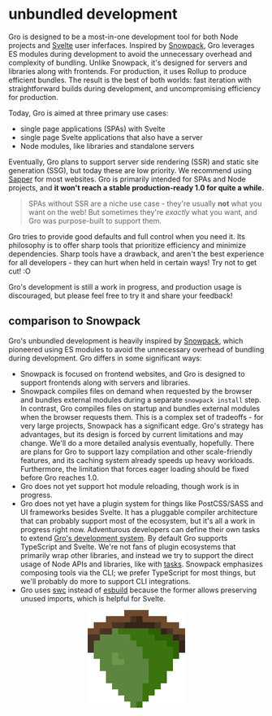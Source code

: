 # unbundled development

Gro is designed to be a most-in-one development tool for both Node projects and
[Svelte](https://github.com/sveltejs/svelte) user inferfaces.
Inspired by [Snowpack](https://github.com/pikapkg/snowpack),
Gro leverages ES modules during development
to avoid the unnecessary overhead and complexity of bundling.
Unlike Snowpack, it's designed for servers and libraries along with frontends.
For production, it uses Rollup to produce efficient bundles.
The result is the best of both worlds:
fast iteration with straightforward builds during development,
and uncompromising efficiency for production.

Today, Gro is aimed at three primary use cases:

- single page applications (SPAs) with Svelte
- single page Svelte applications that also have a server
- Node modules, like libraries and standalone servers

Eventually, Gro plans to support
server side rendering (SSR) and static site generation (SSG),
but today these are low priority.
We recommend using [Sapper](https://github.com/sveltejs/sapper) for most websites.
Gro is primarily intended for SPAs and Node projects,
and **it won't reach a stable production-ready 1.0 for quite a while.**

> SPAs without SSR are a niche use case - they're usually **not** what you want on the web!
> But sometimes they're _exactly_ what you want, and Gro was purpose-built to support them.

Gro tries to provide good defaults and full control when you need it.
Its philosophy is to offer sharp tools
that prioritize efficiency and minimize dependencies.
Sharp tools have a drawback, and aren't the best experience for all developers -
they can hurt when held in certain ways! Try not to get cut! :O

Gro's development is still a work in progress, and production usage is discouraged,
but please feel free to try it and share your feedback!

## comparison to Snowpack

Gro's unbundled development is heavily inspired by [Snowpack](https://github.com/pikapkg/snowpack),
which pioneered using ES modules to avoid the unnecessary overhead of bundling during development.
Gro differs in some significant ways:

- Snowpack is focused on frontend websites,
  and Gro is designed to support frontends along with servers and libraries.
- Snowpack compiles files on demand when requested by the browser
  and bundles external modules during a separate `snowpack install` step.
  In contrast, Gro compiles files on startup
  and bundles external modules when the browser requests them.
  This is a complex set of tradeoffs - for very large projects, Snowpack has a significant edge.
  Gro's strategy has advantages, but its design is forced by current limitations and may change.
  We'll do a more detailed analysis eventually, hopefully.
  There are plans for Gro to support lazy compilation and other scale-friendly features,
  and its caching system already speeds up heavy workloads.
  Furthermore, the limitation that forces eager loading should be fixed before Gro reaches 1.0.
- Gro does not yet support hot module reloading, though work is in progress.
- Gro does not yet have a plugin system
  for things like PostCSS/SASS and UI frameworks besides Svelte.
  It has a pluggable compiler architecture that can probably support most of the ecosystem,
  but it's all a work in progress right now.
  Adventurous developers can define their own tasks
  to extend [Gro's development system](/src/dev.task.ts).
  By default Gro supports TypeScript and Svelte.
  We're not fans of plugin ecosystems that primarily wrap other libraries,
  and instead we try to support the direct usage of Node APIs and libraries,
  like with [tasks](/src/task).
  Snowpack emphasizes composing tools via the CLI; we prefer TypeScript for most things,
  but we'll probably do more to support CLI integrations.
- Gro uses [swc](https://github.com/swc-project/swc)
  instead of [esbuild](https://github.com/evanw/esbuild)
  because the former allows preserving unused imports, which is helpful for Svelte.

<p align="center">
  <a href="https://github.com/feltcoop/gro">
    <img src="/src/frontend/favicon.png" width="192" height="192">
  </a>
</p>
